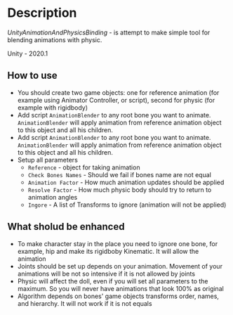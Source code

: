 # Description

*UnityAnimationAndPhysicsBinding* - is attempt to make simple tool for blending animations with physic.

Unity - 2020.1

## How to use

* You should create two game objects: one for reference animation (for example using Animator Controller, or script), second for physic (for example with rigidbody)
* Add script `AnimationBlender` to any root bone you want to animate. `AnimationBlender` will apply animation from reference animation object to this object and all his children.
* Add script `AnimationBlender` to any root bone you want to animate. `AnimationBlender` will apply animation from reference animation object to this object and all his children.
* Setup all parameters
  * `Reference` - object for taking animation
  * `Check Bones Names` - Should we fail if bones name are not equal
  * `Animation Factor` - How much animation updates should be applied
  * `Resolve Factor` - How much physic body should try to return to animation angles
  * `Ingore` - A list of Transforms to ignore (animation will not be applied)

## What sholud be enhanced

* To make character stay in the place you need to ignore one bone, for example, hip and make its rigidboby Kinematic. It will allow the animation
* Joints should be set up depends on your animation. Movement of your animations will be not so intensive if it is not allowed by joints
* Physic will affect the doll, even if you will set all parameters to the maximum. So you will never have animations that look 100% as original
* Algorithm depends on bones' game objects transforms order, names, and hierarchy. It will not work if it is not equals
